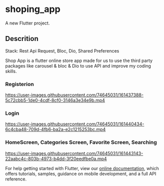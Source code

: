 # shoping_app

A new Flutter project.

## Descrition

Stack: Rest Api Request, Bloc, Dio, Shared Preferences

 Shop App is a flutter online store app made for us to use
 the third party packages like carousel & bloc & Dio to use
 API and improve my coding skills.
 
 ### Registerion
 https://user-images.githubusercontent.com/74645031/161437388-5c72cbb5-1de0-4cdf-8cf0-3146a3e34e9b.mp4

 ### Login
 https://user-images.githubusercontent.com/74645031/161440434-6c4cba48-709d-4fb6-ba2a-e2c1215253bc.mp4
 
 ### HomeScreen, Categories Screen, Favorite Screen, Searching
 https://user-images.githubusercontent.com/74645031/161443143-22aabc4c-803b-4973-b4dd-3f20eedfbe0a.mp4
 
For help getting started with Flutter, view our
[online documentation](https://flutter.dev/docs), which offers tutorials,
samples, guidance on mobile development, and a full API reference.
